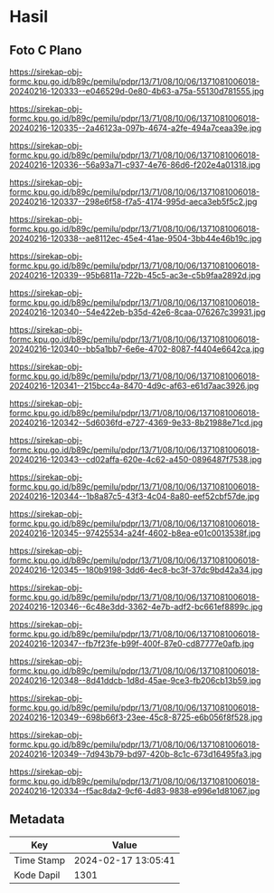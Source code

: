 # Hasil

## Foto C Plano

https://sirekap-obj-formc.kpu.go.id/b89c/pemilu/pdpr/13/71/08/10/06/1371081006018-20240216-120333--e046529d-0e80-4b63-a75a-55130d781555.jpg

https://sirekap-obj-formc.kpu.go.id/b89c/pemilu/pdpr/13/71/08/10/06/1371081006018-20240216-120335--2a46123a-097b-4674-a2fe-494a7ceaa39e.jpg

https://sirekap-obj-formc.kpu.go.id/b89c/pemilu/pdpr/13/71/08/10/06/1371081006018-20240216-120336--56a93a71-c937-4e76-86d6-f202e4a01318.jpg

https://sirekap-obj-formc.kpu.go.id/b89c/pemilu/pdpr/13/71/08/10/06/1371081006018-20240216-120337--298e6f58-f7a5-4174-995d-aeca3eb5f5c2.jpg

https://sirekap-obj-formc.kpu.go.id/b89c/pemilu/pdpr/13/71/08/10/06/1371081006018-20240216-120338--ae8112ec-45e4-41ae-9504-3bb44e46b19c.jpg

https://sirekap-obj-formc.kpu.go.id/b89c/pemilu/pdpr/13/71/08/10/06/1371081006018-20240216-120339--95b6811a-722b-45c5-ac3e-c5b9faa2892d.jpg

https://sirekap-obj-formc.kpu.go.id/b89c/pemilu/pdpr/13/71/08/10/06/1371081006018-20240216-120340--54e422eb-b35d-42e6-8caa-076267c39931.jpg

https://sirekap-obj-formc.kpu.go.id/b89c/pemilu/pdpr/13/71/08/10/06/1371081006018-20240216-120340--bb5a1bb7-6e6e-4702-8087-f4404e6642ca.jpg

https://sirekap-obj-formc.kpu.go.id/b89c/pemilu/pdpr/13/71/08/10/06/1371081006018-20240216-120341--215bcc4a-8470-4d9c-af63-e61d7aac3926.jpg

https://sirekap-obj-formc.kpu.go.id/b89c/pemilu/pdpr/13/71/08/10/06/1371081006018-20240216-120342--5d6036fd-e727-4369-9e33-8b21988e71cd.jpg

https://sirekap-obj-formc.kpu.go.id/b89c/pemilu/pdpr/13/71/08/10/06/1371081006018-20240216-120343--cd02affa-620e-4c62-a450-0896487f7538.jpg

https://sirekap-obj-formc.kpu.go.id/b89c/pemilu/pdpr/13/71/08/10/06/1371081006018-20240216-120344--1b8a87c5-43f3-4c04-8a80-eef52cbf57de.jpg

https://sirekap-obj-formc.kpu.go.id/b89c/pemilu/pdpr/13/71/08/10/06/1371081006018-20240216-120345--97425534-a24f-4602-b8ea-e01c0013538f.jpg

https://sirekap-obj-formc.kpu.go.id/b89c/pemilu/pdpr/13/71/08/10/06/1371081006018-20240216-120345--180b9198-3dd6-4ec8-bc3f-37dc9bd42a34.jpg

https://sirekap-obj-formc.kpu.go.id/b89c/pemilu/pdpr/13/71/08/10/06/1371081006018-20240216-120346--6c48e3dd-3362-4e7b-adf2-bc661ef8899c.jpg

https://sirekap-obj-formc.kpu.go.id/b89c/pemilu/pdpr/13/71/08/10/06/1371081006018-20240216-120347--fb7f23fe-b99f-400f-87e0-cd87777e0afb.jpg

https://sirekap-obj-formc.kpu.go.id/b89c/pemilu/pdpr/13/71/08/10/06/1371081006018-20240216-120348--8d41ddcb-1d8d-45ae-9ce3-fb206cb13b59.jpg

https://sirekap-obj-formc.kpu.go.id/b89c/pemilu/pdpr/13/71/08/10/06/1371081006018-20240216-120349--698b66f3-23ee-45c8-8725-e6b056f8f528.jpg

https://sirekap-obj-formc.kpu.go.id/b89c/pemilu/pdpr/13/71/08/10/06/1371081006018-20240216-120349--7d943b79-bd97-420b-8c1c-673d16495fa3.jpg

https://sirekap-obj-formc.kpu.go.id/b89c/pemilu/pdpr/13/71/08/10/06/1371081006018-20240216-120334--f5ac8da2-9cf6-4d83-9838-e996e1d81067.jpg


## Metadata

| Key        | Value               |
| ---------- | ------------------- |
| Time Stamp | 2024-02-17 13:05:41 |
| Kode Dapil | 1301                |



